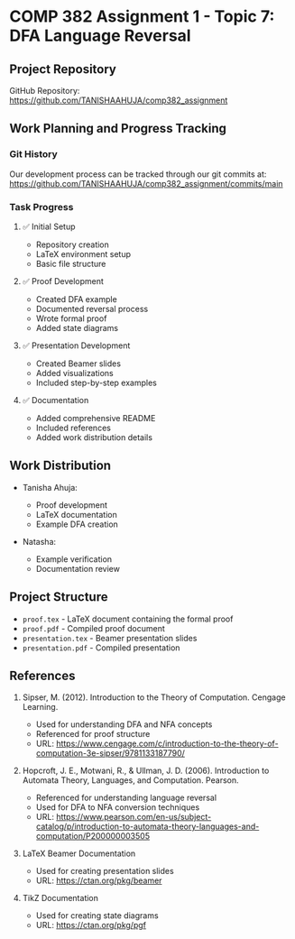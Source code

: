 
# COMP 382 Assignment 1 - Topic 7: DFA Language Reversal

## Project Repository
GitHub Repository: https://github.com/TANISHAAHUJA/comp382_assignment

## Work Planning and Progress Tracking

### Git History
Our development process can be tracked through our git commits at:
https://github.com/TANISHAAHUJA/comp382_assignment/commits/main

### Task Progress
1. ✅ Initial Setup
   - Repository creation
   - LaTeX environment setup
   - Basic file structure

2. ✅ Proof Development
   - Created DFA example
   - Documented reversal process
   - Wrote formal proof
   - Added state diagrams

3. ✅ Presentation Development
   - Created Beamer slides
   - Added visualizations
   - Included step-by-step examples

4. ✅ Documentation
   - Added comprehensive README
   - Included references
   - Added work distribution details

## Work Distribution
- Tanisha Ahuja:
  - Proof development
  - LaTeX documentation
  - Example DFA creation
  
- Natasha:
  - Example verification
  - Documentation review

## Project Structure
- `proof.tex` - LaTeX document containing the formal proof
- `proof.pdf` - Compiled proof document
- `presentation.tex` - Beamer presentation slides
- `presentation.pdf` - Compiled presentation

## References
1. Sipser, M. (2012). Introduction to the Theory of Computation. Cengage Learning.
   - Used for understanding DFA and NFA concepts
   - Referenced for proof structure
   - URL: https://www.cengage.com/c/introduction-to-the-theory-of-computation-3e-sipser/9781133187790/

2. Hopcroft, J. E., Motwani, R., & Ullman, J. D. (2006). Introduction to Automata Theory, Languages, and Computation. Pearson.
   - Referenced for understanding language reversal
   - Used for DFA to NFA conversion techniques
   - URL: https://www.pearson.com/en-us/subject-catalog/p/introduction-to-automata-theory-languages-and-computation/P200000003505

3. LaTeX Beamer Documentation
   - Used for creating presentation slides
   - URL: https://ctan.org/pkg/beamer

4. TikZ Documentation
   - Used for creating state diagrams
   - URL: https://ctan.org/pkg/pgf
